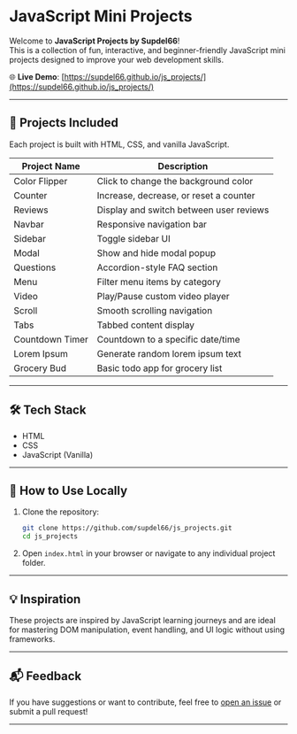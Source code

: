 # JavaScript Mini Projects

Welcome to **JavaScript Projects by Supdel66**!  
This is a collection of fun, interactive, and beginner-friendly JavaScript mini projects designed to improve your web development skills.

🌐 **Live Demo**: [https://supdel66.github.io/js_projects/](https://supdel66.github.io/js_projects/)

---

## 📁 Projects Included

Each project is built with HTML, CSS, and vanilla JavaScript.

| Project Name        | Description                                 |
|---------------------|---------------------------------------------|
| Color Flipper       | Click to change the background color        |
| Counter             | Increase, decrease, or reset a counter      |
| Reviews             | Display and switch between user reviews     |
| Navbar              | Responsive navigation bar                   |
| Sidebar             | Toggle sidebar UI                           |
| Modal               | Show and hide modal popup                   |
| Questions           | Accordion-style FAQ section                 |
| Menu                | Filter menu items by category               |
| Video               | Play/Pause custom video player              |
| Scroll              | Smooth scrolling navigation                 |
| Tabs                | Tabbed content display                      |
| Countdown Timer     | Countdown to a specific date/time           |
| Lorem Ipsum         | Generate random lorem ipsum text            |
| Grocery Bud         | Basic todo app for grocery list             |

---

## 🛠️ Tech Stack

- HTML
- CSS
- JavaScript (Vanilla)

---

## 🚀 How to Use Locally

1. Clone the repository:
   ```bash
   git clone https://github.com/supdel66/js_projects.git
   cd js_projects
   ```
2. Open `index.html` in your browser or navigate to any individual project folder.

---

## 💡 Inspiration

These projects are inspired by JavaScript learning journeys and are ideal for mastering DOM manipulation, event handling, and UI logic without using frameworks.

---

## 📬 Feedback

If you have suggestions or want to contribute, feel free to [open an issue](https://github.com/supdel66/js_projects/issues) or submit a pull request!

---
